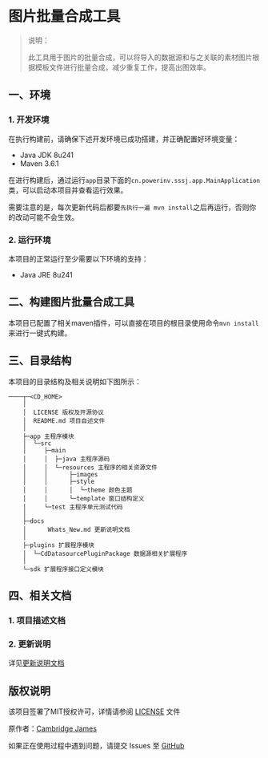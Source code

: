 # 图片批量合成工具

> 说明：
>
> 此工具用于图片的批量合成，可以将导入的数据源和与之关联的素材图片根据模板文件进行批量合成，减少重复工作，提高出图效率。

## 一、环境

### 1. 开发环境

在执行构建前，请确保下述开发环境已成功搭建，并正确配置好环境变量：

- Java JDK 8u241
- Maven 3.6.1

在进行构建后，通过运行`app`目录下面的`cn.powerinv.sssj.app.MainApplication`类，可以启动本项目并查看运行效果。

需要注意的是，每次更新代码后都要`先执行一遍 mvn install`之后再运行，否则你的改动可能不会生效。

### 2. 运行环境

本项目的正常运行至少需要以下环境的支持：

- Java JRE 8u241

## 二、构建图片批量合成工具

本项目已配置了相关maven插件，可以直接在项目的根目录使用命令`mvn install`来进行一键式构建。

## 三、目录结构

本项目的目录结构及相关说明如下图所示：

```text
────┬─<CD_HOME>
    │
    │  LICENSE 版权及开源协议
    │  README.md 项目自述文件
    │
    ├─app 主程序模块
    │  └─src
    │     ├─main
    │     │  ├─java 主程序源码
    │     │  └─resources 主程序的相关资源文件
    │     │      ├─images
    │     │      ├─style
    │     │      │  └─theme 颜色主题
    │     │      └─template 窗口结构定义
    │     └─test 主程序单元测试代码
    │
    ├─docs
    │      Whats_New.md 更新说明文档
    │
    ├─plugins 扩展程序模块
    │  └─CdDatasourcePluginPackage 数据源相关扩展程序
    │
    └─sdk 扩展程序接口定义模块
```

## 四、相关文档

### 1. 项目描述文档

### 2. 更新说明

详见[更新说明文档](./docs/Whats_New.md)

## 版权说明

该项目签署了MIT授权许可，详情请参阅 [LICENSE](./LICENSE) 文件

原作者：[Cambridge James](https://github.com/cambridgejames)

如果正在使用过程中遇到问题，请提交 Issues 至 [GitHub](https://github.com/cambridgejames/ImagesDesigner/issues)
